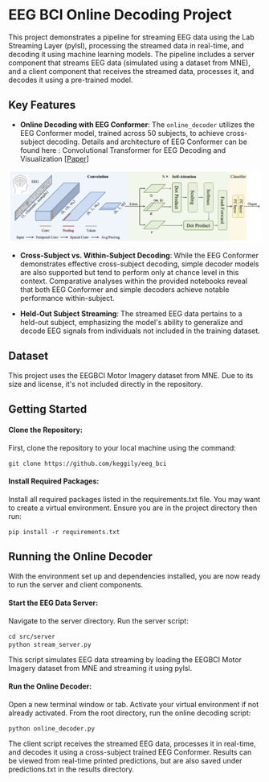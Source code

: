 # EEG BCI Online Decoding Project

This project demonstrates a pipeline for streaming EEG data using the Lab Streaming Layer (pylsl), processing the streamed data in real-time, and decoding it using machine learning models. The pipeline includes a server component that streams EEG data (simulated using a dataset from MNE), and a client component that receives the streamed data, processes it, and decodes it using a pre-trained model.

## Key Features

- **Online Decoding with EEG Conformer**: The `online_decoder` utilizes the EEG Conformer model, trained across 50 subjects, to achieve cross-subject decoding. Details and architecture of EEG Conformer can be found here : Convolutional Transformer for EEG Decoding and Visualization [[Paper](https://ieeexplore.ieee.org/document/9991178)]
  
![Network Architecture](/visualization/Fig1.png)

- **Cross-Subject vs. Within-Subject Decoding**: While the EEG Conformer demonstrates effective cross-subject decoding, simple decoder models are also supported but tend to perform only at chance level in this context. Comparative analyses within the provided notebooks reveal that both EEG Conformer and simple decoders achieve notable performance within-subject.

- **Held-Out Subject Streaming**: The streamed EEG data pertains to a held-out subject, emphasizing the model's ability to generalize and decode EEG signals from individuals not included in the training dataset.


## Dataset

This project uses the EEGBCI Motor Imagery dataset from MNE. Due to its size and license, it's not included directly in the repository.

## Getting Started


#### Clone the Repository:
First, clone the repository to your local machine using the command:
```
git clone https://github.com/keggily/eeg_bci
```
#### Install Required Packages:
Install all required packages listed in the requirements.txt file. You may want to create a virtual environment. Ensure you are in the project directory then run:
```
pip install -r requirements.txt
```
## Running the Online Decoder
With the environment set up and dependencies installed, you are now ready to run the server and client components.


#### Start the EEG Data Server:
Navigate to the server directory.
Run the server script:


```
cd src/server
python stream_server.py
```
This script simulates EEG data streaming by loading the EEGBCI Motor Imagery dataset from MNE and streaming it using pylsl.
#### Run the Online Decoder:
Open a new terminal window or tab.
Activate your virtual environment if not already activated.
From the root directory, run the online decoding script:


```
python online_decoder.py
```
The client script receives the streamed EEG data, processes it in real-time, and decodes it using a cross-subject trained EEG Conformer. 
Results can be viewed from real-time printed predictions, but are also saved under predictions.txt in the results directory. 



